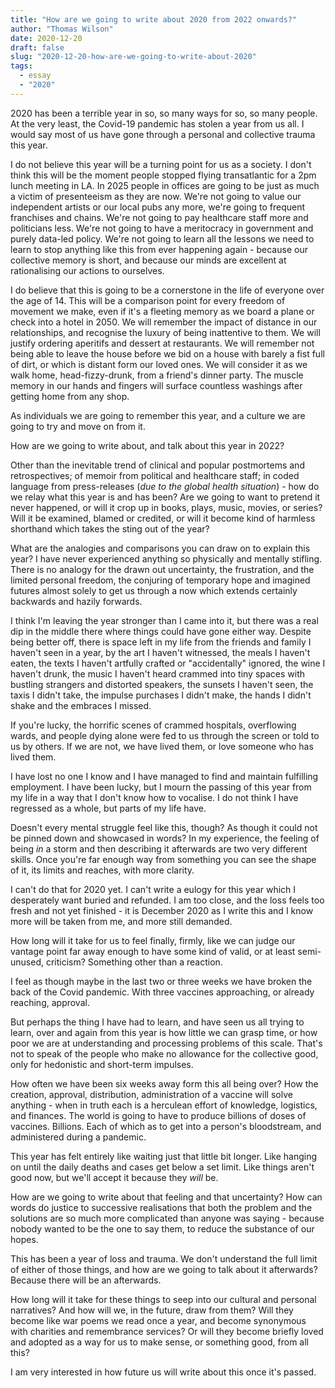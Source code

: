 ```yaml
---
title: "How are we going to write about 2020 from 2022 onwards?"
author: "Thomas Wilson"
date: 2020-12-20
draft: false
slug: "2020-12-20-how-are-we-going-to-write-about-2020"
tags:
  - essay
  - "2020"
---
```


2020 has been a terrible year in so, so many ways for so, so many people. At the very least, the Covid-19 pandemic has stolen a year from us all. I would say most of us have gone through a personal and collective trauma this year.

I do not believe this year will be a turning point for us as a society. I don't think this will be the moment people stopped flying transatlantic for a 2pm lunch meeting in LA. In 2025 people in offices are going to be just as much a victim of presenteeism as they are now. We're not going to value our independent artists or our local pubs any more, we're going to frequent franchises and chains. We're not going to pay healthcare staff more and politicians less. We're not going to have a meritocracy in government and purely data-led policy. We're not going to learn all the lessons we need to learn to stop anything like this from ever happening again - because our collective memory is short, and because our minds are excellent at rationalising our actions to ourselves.

I do believe that this is going to be a cornerstone in the life of everyone over the age of 14. This will be a comparison point for every freedom of movement we make, even if it's a fleeting memory as we board a plane or check into a hotel in 2050. We will remember the impact of distance in our relationships, and recognise the luxury of being inattentive to them. We will justify ordering aperitifs and dessert at restaurants. We will remember not being able to leave the house before we bid on a house with barely a fist full of dirt, or which is distant form our loved ones. We will consider it as we walk home, head-fizzy-drunk, from a friend's dinner party. The muscle memory in our hands and fingers will surface countless washings after getting home from any shop.

As individuals we are going to remember this year, and a culture we are going to try and move on from it.

How are we going to write about, and talk about this year in 2022?

Other than the inevitable trend of clinical and popular postmortems and retrospectives; of memoir from political and healthcare staff; in coded language from press-releases (_due to the global health situation_) - how do we relay what this year is and has been? Are we going to want to pretend it never happened, or will it crop up in books, plays, music, movies, or series? Will it be examined, blamed or credited, or will it become kind of harmless shorthand which takes the sting out of the year?

What are the analogies and comparisons you can draw on to explain this year? I have never experienced anything so physically and mentally stifling. There is no analogy for the drawn out uncertainty, the frustration, and the limited personal freedom, the conjuring of temporary hope and imagined futures almost solely to get us through a now which extends certainly backwards and hazily forwards.

I think I'm leaving the year stronger than I came into it, but there was a real dip in the middle there where things could have gone either way. Despite being better off, there is space left in my life from the friends and family I haven't seen in a year, by the art I haven't witnessed, the meals I haven't eaten, the texts I haven't artfully crafted or "accidentally" ignored, the wine I haven't drunk, the music I haven't heard crammed into tiny spaces with bustling strangers and distorted speakers, the sunsets I haven't seen, the taxis I didn't take, the impulse purchases I didn't make, the hands I didn't shake and the embraces I missed.

If you're lucky, the horrific scenes of crammed hospitals, overflowing wards, and people dying alone were fed to us through the screen or told to us by others. If we are not, we have lived them, or love someone who has lived them.

I have lost no one I know and I have managed to find and maintain fulfilling employment. I have been lucky, but I mourn the passing of this year from my life in a way that I don't know how to vocalise. I do not think I have regressed as a whole, but parts of my life have.

Doesn't every mental struggle feel like this, though? As though it could not be pinned down and showcased in words? In my experience, the feeling of being _in_ a storm and then describing it afterwards are two very different skills. Once you're far enough way from something you can see the shape of it, its limits and reaches, with more clarity.

I can't do that for 2020 yet. I can't write a eulogy for this year which I desperately want buried and refunded. I am too close, and the loss feels too fresh and not yet finished - it is December 2020 as I write this and I know more will be taken from me, and more still demanded.

How long will it take for us to feel finally, firmly, like we can judge our vantage point far away enough to have some kind of valid, or at least semi-unused, criticism? Something other than a reaction.

I feel as though maybe in the last two or three weeks we have broken the back of the Covid pandemic. With three vaccines approaching, or already reaching, approval.

But perhaps the thing I have had to learn, and have seen us all trying to learn, over and again from this year is how little we can grasp time, or how poor we are at understanding and processing problems of this scale. That's not to speak of the people who make no allowance for the collective good, only for hedonistic and short-term impulses.

How often we have been six weeks away form this all being over? How the creation, approval, distribution, administration of a vaccine will solve anything - when in truth each is a herculean effort of knowledge, logistics, and finances. The world is going to have to produce billions of doses of vaccines. Billions. Each of which as to get into a person's bloodstream, and administered during a pandemic.

This year has felt entirely like waiting just that little bit longer. Like hanging on until the daily deaths and cases get below a set limit. Like things aren't good now, but we'll accept it because they _will_ be.

How are we going to write about that feeling and that uncertainty? How can words do justice to successive realisations that both the problem and the solutions are so much more complicated than anyone was saying - because nobody wanted to be the one to say them, to reduce the substance of our hopes.

This has been a year of loss and trauma. We don't understand the full limit of either of those things, and how are we going to talk about it afterwards? Because there will be an afterwards.

How long will it take for these things to seep into our cultural and personal narratives? And how will we, in the future, draw from them? Will they become like war poems we read once a year, and become synonymous with charities and remembrance services? Or will they become briefly loved and adopted as a way for us to make sense, or something good, from all this?

I am very interested in how future us will write about this once it's passed.
